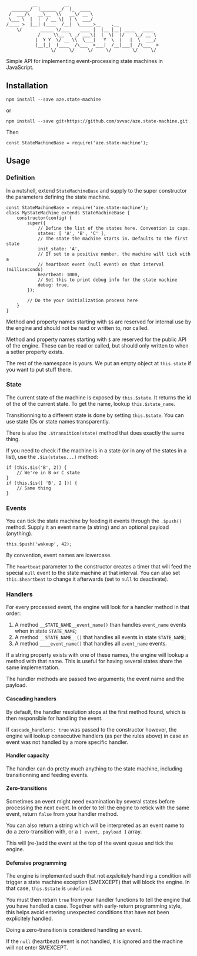 
              __          __
      _______/  |______ _/  |_  ____
     /  ___/\   __\__  \\   __\/ __ \
     \___ \  |  |  / __ \|  | \  ___/
    /____ >  |__| (____  /__|  \_____>__    .__
        \/       _____ \/___    ____ |  |__ |__| ____   ____
                /     \\__  \ _/ ___\|  |  \|  |/    \_/ __ \
               |  Y Y  \/ __ \\  \___|   Y  \  |   |  \  ___/
               |__|_|  (____  /\___  >___|  /__|___|  /\___  >
                     \/     \/     \/     \/        \/     \/

Simple API for implementing event-processing state machines in JavaScript.

## Installation

    npm install --save aze.state-machine

or

    npm install --save git+https://github.com/svvac/aze.state-machine.git

Then

    const StateMachineBase = require('aze.state-machine');

## Usage

### Definition
In a nutshell, extend `StateMachineBase` and supply to the super constructor the
parameters defining the state machine.

    const StateMachineBase = require('aze.state-machine');
    class MyStateMachine extends StateMachineBase {
        constructor(config) {
            super({
                // Define the list of the states here. Convention is caps.
                states: [ 'A', 'B', 'C' ],
                // The state the machine starts in. Defaults to the first state
                init_state: 'A',
                // If set to a positive number, the machine will tick with a
                // heartbeat event (null event) on that interval (milliseconds)
                heartbeat: 1000,
                // Set this to print debug info for the state machine
                debug: true,
            });

            // Do the your initialization process here
        }
    }

Method and property names starting with `$$` are reserved for internal use by
the engine and should not be read or written to, nor called.

Method and property names starting with `$` are reserved for the public API of
the engine. These can be read or called, but should only written to when a
setter property exists.

The rest of the namespace is yours. We put an empty object at `this.state` if
you want to put stuff there.

### State

The current state of the machine is exposed by `this.$state`. It returns the id
of the of the current state. To get the name, lookup `this.$state_name`.

Transitionning to a different state is done by setting `this.$state`. You can
use state IDs or state names transparently.

There is also the `.$transition(state)` method that does exactly the same thing.

If you need to check if the machine is in a state (or in any of the states in a
list), use the `.$is(states...)` method:

    if (this.$is('B', 2)) {
        // We're in B or C state
    }
    if (this.$is([ 'B', 2 ])) {
        // Same thing
    }

### Events
You can tick the state machine by feeding it events through the `.$push()`
method. Supply it an event name (a string) and an optional payload (anything).

    this.$push('wakeup', 42);

By convention, event names are lowercase.

The `heartbeat` parameter to the constructor creates a timer that will feed the
special `null` event to the state machine at that interval. You can also set
`this.$heartbeat` to change it afterwards (set to `null` to deactivate).

### Handlers
For every processed event, the engine will look for a handler method in that
order:

1. A method `__STATE_NAME__event_name()` than handles `event_name` events when
   in state `STATE_NAME`;
2. A method `__STATE_NAME__()` that handles all events in state `STATE_NAME`;
3. A method `____event_name()` that handles all `event_name` events.

If a string property exists with one of these names, the engine will lookup a
method with that name. This is useful for having several states share the same
implementation.

The handler methods are passed two arguments; the event name and the payload.

#### Cascading handlers
By default, the handler resolution stops at the first method found, which is
then responsible for handling the event.

If `cascade_handlers: true` was passed to the constructor however, the engine
will lookup consecutive handlers (as per the rules above) in case an event was
not handled by a more specific handler.

#### Handler capacity
The handler can do pretty much anything to the state machine, including
transitionning and feeding events.

#### Zero-transitions
Sometimes an event might need examination by several states before processing
the next event. In order to tell the engine to retick with the same event,
return `false` from your handler method.

You can also return a string which will be interpreted as an event name to do a
zero-transition with, or a `[ event, payload ]` array.

This will (re-)add the event at the top of the event queue and tick the engine.

#### Defensive programming
The engine is implemented such that not *explicitely* handling a condition will
trigger a state machine exception (SMEXCEPT) that will block the engine. In that
case, `this.$state` is `undefined`.

You must then return `true` from your handler functions to tell the engine that
you have handled a case. Together with early-return programming style, this
helps avoid entering unexpected conditions that have not been explicitely
handled.

Doing a zero-transition is considered handling an event.

If the `null` (heartbeat) event is not handled, it is ignored and the machine
will not enter SMEXCEPT.
